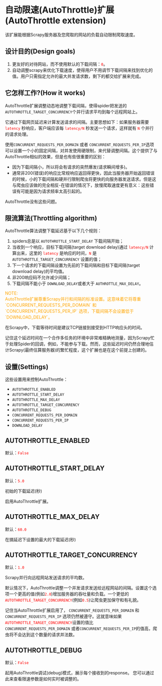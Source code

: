 # 自动限速(AutoThrottle)扩展(AutoThrottle extension) #

该扩展能根据Scrapy服务器及您爬取的网站的负载自动限制爬取速度。

## 设计目的(Design goals) ##

  1. 更友好的对待网站，而不使用默认的下载间隔：<font color=red>`0`</font>。
  2. 自动调整scrapy来优化下载速度，使得用户不用调节下载间隔来找到优化的值。用户只需指定允许的最大并发请求数，剩下的都交给扩展来完成。

## 它怎样工作?(How it works) ##

AutoThrottle扩展调整动态地调整下载间隔，使得spider把发送的 `AUTOTHROTTLE_TARGET_CONCURRENCY`个并行请求平均到每个远程网站上。

它通过下载网页延迟来计算发送请求的间隔。主要思想如下：如果服务器需要 <font color=red>`latency`</font> 秒响应，客户端应该每 <font color=red>`latency/N`</font> 秒发送一个请求，这样就有 <font color=red>`N`</font> 个并行的请求处理。

使用`CONCURRENT_REQUESTS_PER_DOMAIN` 或者 `CONCURRENT_REQUESTS_PER_IP`选项可以设置一个小的固定间隔，对并发使用硬限制，来代替调整间隔。这个提供了与AutoThrottle相似的效果，但是也有些很重要的区别：

  - 因为下载间隔小，所以将会有请求的突然爆发(请求瞬间增多)。
  - 通常非200(错误)的响应比常规响应返回得更快，因此当服务器开始返回错误的时候，小的下载间隔和硬并行限制爬虫将更快的向服务器发送请求。但是这与爬虫应该做的完全相反-在错误的情况下，放慢爬取速度更有意义：这些错误有可能是因为请求频率太高引起的。

AutoThrottle没有这些问题。

## 限流算法(Throttling algorithm) ##

AutoThrottle算法调整下载延迟基于以下几个规则：

  1. spiders总是以 `AUTOTHROTTLE_START_DELAY` 下载间隔开始；
  2. 当收到一个响应，目标下载间隔(target download delay)通过 <font color=red>`latency/N`</font> 计算出来，这里的 <font color=red>`latency`</font> 是响应的时间，<font color=red>`N`</font> 是 `AUTOTHROTTLE_TARGET_CONCURRENCY` 设置的值；
  3. 下一个请求的下载间隔设置为先前的下载间隔和目标下载间隔(target download delay)的平均值。
  4. 非200响应码不允许减少间隔；
  5. 下载间隔不能小于 `DOWNLOAD_DELAY`或者大于 `AUTHROTTLE_MAX_DELAY`。

<font color=orange>
NOTE:</br>
AutoThrottle扩展尊重Scrapy并行和间隔的标准设置。这意味着它将尊重 `CONCURRENT_REQUESTS_PER_DOMAIN` 和 `CONCURRENT_REQUESTS_PER_IP` 选项，下载间隔不会设置低于 `DOWNLOAD_DELAY`。
</font>

在Scrapy中，下载等待时间是建议TCP链接到接受到HTTP响应头的时间。

记住这个延迟时间在一个合作多任务的环境中非常难精确地测量，因为Scrapy忙于处理Spider的回调，例如，不能参与下载。然而，这些延迟时间仍然合理地估计Scrapy(最终估算服务器)的繁忙程度，这个扩展也是在这个前提上创建的。

## 设置(Settings) ##

这些设置用来控制AutoThrottle：
 
  - `AUTOTHROTTLE_ENABLED`
  - `AUTOTHROTTLE_START_DELAY`
  - `AUTOTHROTTLE_MAX_DELAY`
  - `AUTOTHROTTLE_TARGET_CONCURRENCY`
  - `AUTOTHROTTLE_DEBUG`
  - `CONCURRENT_REQUESTS_PER_DOMAIN`
  - `CONCURRENT_REQUESTS_PER_IP`
  - `DOWNLOAD_DELAY`

## AUTOTHROTTLE_ENABLED ##
默认：<font color=red>`False`</font>



## AUTOTHROTTLE_START_DELAY ##
默认：<font color=red>`5.0`</font>

初始的下载延迟(秒)

启用AutoThrottle扩展。

## AUTOTHROTTLE_MAX_DELAY ##
默认：<font color=red>`60.0`</font>

在搞延迟下设置的最大的下载延迟(秒)

## AUTOTHROTTLE\_TARGET\_CONCURRENCY ##
默认：<font color=red>`1.0`</font>

Scrapy并行向远程网站发送请求的平均数。

默认情况下，AutoThrottle调整一个并发请求发送给远程网站的间隔。设置这个选项一个更高的值(例如<font color=red>`2.0`</font>)增加服务器的吞吐量和负载。一个更低的 <font color=red>`AUTOTHROTTLE_TARGET_CONCURRENCY`</font>(例如<font color=red>`0.5`</font>)让爬虫更加保守和有礼貌。

记住当AutoThrottle扩展启用了， `CONCURRENT_REQUESTS_PER_DOMAIN` 和 `CONCURRENT_REQUESTS_PER_IP` 选项仍然被遵守。这就意味如果 <font color=red>`AUTOTHROTTLE_TARGET_CONCURRENCY`</font>设置的值比
`CONCURRENT_REQUESTS_PER_DOMAIN` 或者`CONCURRENT_REQUESTS_PER_IP`的值高，爬虫将不会达到这个数量的请求并法数。

## AUTOTHROTTLE_DEBUG ##
默认：<font color=red>`False`</font>

起用AutoThrottle调试(debug)模式，展示每个接收到的response。 您可以通过此来查看限速参数是如何实时被调整的。

